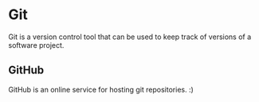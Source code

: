 # Git

Git is a version control tool that can be used to keep track of versions of a software project.

## GitHub

GitHub is an online service for hosting git repositories. :)

